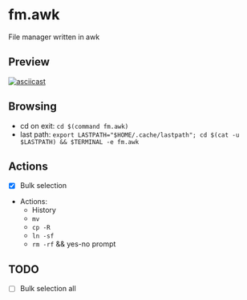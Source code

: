 # fm.awk

File manager written in awk

## Preview

[![asciicast](https://asciinema.org/a/jKftvrAUWtlXK17Nrh0sgAC82.svg)](https://asciinema.org/a/jKftvrAUWtlXK17Nrh0sgAC82)

## Browsing

- cd on exit: `cd $(command fm.awk)`
- last path: `export LASTPATH="$HOME/.cache/lastpath"; cd $(cat -u $LASTPATH) && $TERMINAL -e fm.awk`

## Actions

- [x] Bulk selection
- Actions:
    - History
    - `mv`
    - `cp -R`
    - `ln -sf`
    - `rm -rf` && yes-no prompt

## TODO

- [ ] Bulk selection all


